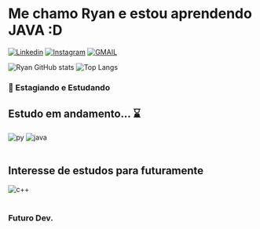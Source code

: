 
# Me chamo Ryan e estou aprendendo JAVA :D

[![Linkedin](https://img.shields.io/badge/LinkedIn-0077B5?style=for-the-badge&logo=linkedin&logoColor=white)](https://www.linkedin.com/in/ryanoliveiraptt/)
[![Instagram](https://img.shields.io/badge/Instagram-E4405F?style=for-the-badge&logo=instagram&logoColor=white)](https://www.instagram.com/1ryan.olv/)
[![GMAIL](https://img.shields.io/badge/Gmail-D14836?style=for-the-badge&logo=gmail&logoColor=white)](mailto:ryanoliveira1728@gmail.com) 


![Ryan GitHub stats](https://github-readme-stats.vercel.app/api?username=1ryann&show_icons=true&theme=tokyonight)
![Top Langs](https://github-readme-stats.vercel.app/api/top-langs/?username=1ryann&hide_progress=true&theme=tokyonight)

### 💼 Estagiando e Estudando

## Estudo em andamento... ⌛

<div style="display: inline_block">
  <img align="center" alt="py" src="https://img.shields.io/badge/Python-14354C?style=for-the-badge&logo=python&logoColor=white" />
  <img align="center" alt="java" src="https://img.shields.io/badge/Java-ED8B00?style=for-the-badge&logo=openjdk&logoColor=white" />
</div><br/>

## Interesse de estudos para futuramente

<div style="display: inline_block">
  <img align="center" alt="c++" src="https://img.shields.io/badge/C%2B%2B-00599C?style=for-the-badge&logo=c%2B%2B&logoColor=white" />
</div><br/>

### Futuro Dev.
